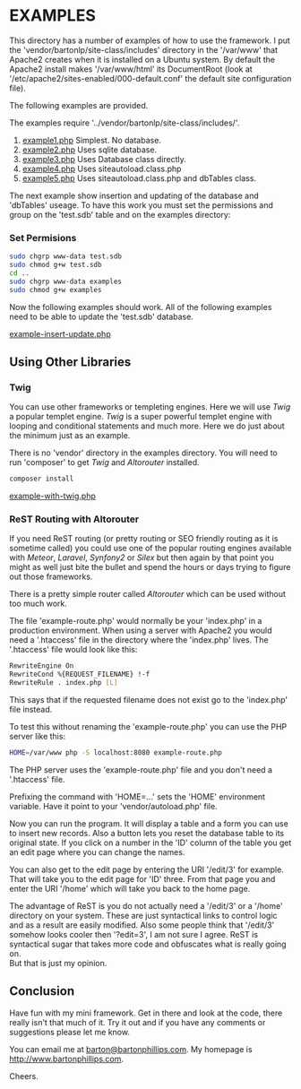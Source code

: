 # EXAMPLES

This directory has a number of examples of how to use the framework. 
I put the 'vendor/bartonlp/site-class/includes' directory in the '/var/www' that Apache2 creates when it is 
installed on a Ubuntu system. By default the Apache2 install makes '/var/www/html' its DocumentRoot 
(look at '/etc/apache2/sites-enabled/000-default.conf' the default site configuration file).

The following examples are provided.

The examples require '../vendor/bartonlp/site-class/includes/'.

1. [example1.php](example1.php) Simplest. No database.
2. [example2.php](example2.php) Uses sqlite database.
3. [example3.php](example3.php) Uses Database class directly.
4. [example4.php](example4.php) Uses siteautoload.class.php
5. [example5.php](example5.php) Uses siteautoload.class.php and dbTables class.

The next example show insertion and updating of the database and 'dbTables' useage.
To have this work you must set the permissions and group on the 'test.sdb' table and on the examples directory:

### Set Permisions

```bash
sudo chgrp www-data test.sdb
sudo chmod g+w test.sdb
cd ..
sudo chgrp www-data examples
sudo chmod g+w examples
```

Now the following examples should work. All of the following examples need to be able to update the 'test.sdb' database.

[example-insert-update.php](example-insert-update.php)

## Using Other Libraries

### Twig

You can use other frameworks or templeting engines. Here we will use *Twig* a popular templet engine. 
*Twig* is a super powerful templet engine with looping and conditional statements and much more. 
Here we do just about the minimum just as an example.

There is no 'vendor' directory in the examples directory. You will need to run 'composer' to get *Twig* and *Altorouter* installed. 

```bash
composer install
```

[example-with-twig.php](example-with-twig.php)

### ReST Routing with Altorouter

If you need ReST routing (or pretty routing or SEO friendly routing as it is sometime called) 
you could use one of the popular routing engines available with *Meteor*, *Laravel*, *Synfony2* or *Silex* 
but then again by that point you might as well just bite the bullet and spend the hours or 
days trying to figure out those frameworks.

There is a pretty simple router called *Altorouter* which can be used without too much work. 

The file 'example-route.php' would normally be your 'index.php' in a production environment. 
When using a server with Apache2 you would need a '.htaccess' file in the directory where the 'index.php' lives. 
The '.htaccess' file would look like this:

```bash
RewriteEngine On
RewriteCond %{REQUEST_FILENAME} !-f
RewriteRule . index.php [L]
```

This says that if the requested filename does not exist go to the 'index.php' file instead.

To test this without renaming the 'example-route.php' you can use the PHP server like this:

```bash
HOME=/var/www php -S localhost:8080 example-route.php
```

The PHP server uses the 'example-route.php' file and you don't need a '.htaccess' file.

Prefixing the command with 'HOME=...' sets the 'HOME' environment variable. Have it point to your 'vendor/autoload.php'
file. 

Now you can run the program. It will display a table and a form you can use to insert new records. 
Also a button lets you reset the database table to its original state. 
If you click on a number in the 'ID' column of the table you get an edit page where you can change the names.

You can also get to the edit page by entering the URI '/edit/3' for example. 
That will take you to the edit page for 'ID' three. 
From that page you and enter the URI '/home' which will take you back to the home page.

The advantage of ReST is you do not actually need a '/edit/3' or a '/home' directory on your system. 
These are just syntactical links to control logic and as a result are easily modified. 
Also some people think that '/edit/3' somehow looks cooler then '?edit=3', I am not sure I agree. 
ReST is syntactical sugar that takes more code and obfuscates what is really going on.  
But that is just my opinion.

## Conclusion

Have fun with my mini framework. Get in there and look at the code, there really isn't that much of it. 
Try it out and if you have any comments or suggestions please let me know. 

You can email me at <a href="mailto://barton@bartonphillips.com">barton@bartonphillips.com</a>. 
My homepage is http://www.bartonphillips.com.

Cheers.

